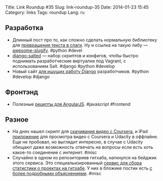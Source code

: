 Title: Link Roundup #35
Slug: link-roundup-35
Date: 2014-01-23 15:45
Category: links
Tags: roundup
Lang: ru

Разработка
----------

* Длинный пост про то, как сложно сделать нормальную библиотеку для [превращения текста в слаги](http://pydanny.com/awesome-slugify-human-readable-url-slugs-from-any-string.html). Ну и ссылка на такую либу — [awesome-slugify](https://pypi.python.org/pypi/awesome-slugify). #python #devel
* [django-salted](https://github.com/wunki/django-salted/) — набор скриптов и конфигов, чтобы быстро поднимать разработческие виртуалки под Vagrant, с использованием Salt. #django #python #develop
* Новый сайт [для ищущих работу Django](http://djangojobbers.com/) разработчиков. #python #develop #django

Фронтэнд
--------

* Полезные [рецепты для AngularJS](http://fdietz.github.io/recipes-with-angular-js/controllers/sharing-code-between-controllers-using-services.html). #javascript #frontend

Разное
------

* На днях нашел скрипт для [скачивания видео с Coursera](https://github.com/jplehmann/coursera/tree/master/coursera), и iPad [приложение](http://coursistant.com/) для просмотра видео с Coursera и Udacity в оффлайне. Еще не пробовал, но выглядит интересно, в случае с Udacity обещают даже возможность отвечать на вопросы если есть хоть какое-то соединение с интернет. #misc
* Случайно в одном из репозиториев гитхаба, наткнулся на бейджик этого сервиса. Это специальизированный [сервис для сбора статистики о проектах на гитхабе](https://bitdeli.com/). У них в бложике постик есть [с более подробными объяснениями](http://blog.bitdeli.com/post/40662381394/github-analytics-free-bitdeli-account). #misc
